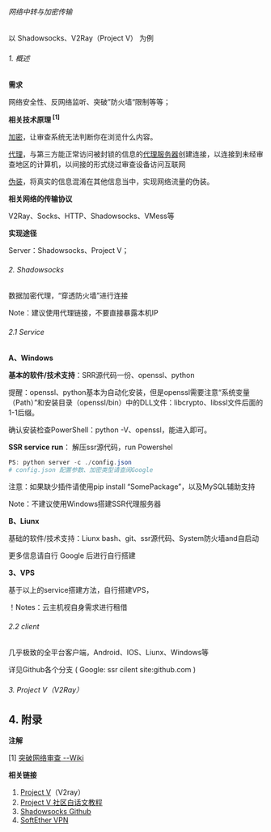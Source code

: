 ###### 网络中转与加密传输

以 Shadowsocks、V2Ray（Project V） 为例

###### 1. 概述

**需求**

网络安全性、反网络监听、突破”防火墙“限制等等；

**相关技术原理 <sup>[1]</sup>**

[加密](https://zh.wikipedia.org/wiki/加密)，让审查系统无法判断你在浏览什么内容。

[代理](https://zh.wikipedia.org/wiki/代理)，与第三方能正常访问被封锁的信息的[代理服务器](https://zh.wikipedia.org/wiki/代理服务器)创建连接，以连接到未经审查地区的计算机，以间接的形式绕过审查设备访问互联网

[伪装](https://zh.wikipedia.org/wiki/偽裝)，将真实的信息混淆在其他信息当中，实现网络流量的伪装。

**相关网络的传输协议**

V2Ray、Socks、HTTP、Shadowsocks、VMess等	

**实现途径**

Server：Shadowsocks、Project V；



###### 2. Shadowsocks

数据加密代理，“穿透防火墙”进行连接

Note：建议使用代理链接，不要直接暴露本机IP

###### 2.1 Service

**A、Windows**

**基本的软件/技术支持**：SRR源代码一份、openssl、python

提醒：openssl、python基本为自动化安装，但是openssl需要注意“系统变量（Path）”和安装目录（openssl/bin）中的DLL文件：libcrypto、libssl文件后面的1-1后缀。

确认安装检查PowerShell：python -V、openssl，能进入即可。

**SSR service run**： 解压ssr源代码，run Powershel

```powershell
PS: python server -c ./config.json
# config.json 配置参数、加密类型请查阅Google
```

注意：如果缺少插件请使用pip install “SomePackage”，以及MySQL辅助支持

Note：不建议使用Windows搭建SSR代理服务器

**B、Liunx**

基础的软件/技术支持：Liunx bash、git、ssr源代码、System防火墙and自启动

更多信息请自行 Google 后进行自行搭建

**3、VPS**

基于以上的service搭建方法，自行搭建VPS，

！Notes：云主机视自身需求进行租借

###### 2.2 client

几乎极致的全平台客户端，Android、IOS、Liunx、Windows等

详见Github各个分支 ( Google:	ssr cilent site:github.com )



###### 3. Project V（V2Ray）





## 4. 附录

**注解**

[1] [突破网络审查 --Wiki]([https://zh.wikipedia.org/wiki/%E7%AA%81%E7%A0%B4%E7%BD%91%E7%BB%9C%E5%AE%A1%E6%9F%A5#%E4%BB%A3%E7%90%86%E6%9C%8D%E5%8A%A1%E5%99%A8](https://zh.wikipedia.org/wiki/突破网络审查#代理服务器))

**相关链接**

1. [Project V](https://www.v2ray.com/)（V2ray）
2. [Project V 社区白话文教程](https://guide.v2fly.org/)
2. [Shadowsocks Github](https://github.com/shadowsocks)
4. [SoftEther VPN](https://www.softether.org/)





